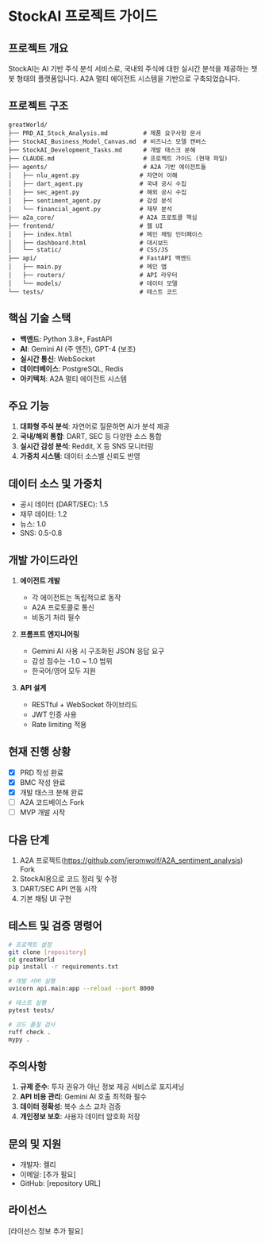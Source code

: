 # StockAI 프로젝트 가이드

## 프로젝트 개요
StockAI는 AI 기반 주식 분석 서비스로, 국내외 주식에 대한 실시간 분석을 제공하는 챗봇 형태의 플랫폼입니다. A2A 멀티 에이전트 시스템을 기반으로 구축되었습니다.

## 프로젝트 구조
```
greatWorld/
├── PRD_AI_Stock_Analysis.md          # 제품 요구사항 문서
├── StockAI_Business_Model_Canvas.md  # 비즈니스 모델 캔버스
├── StockAI_Development_Tasks.md      # 개발 태스크 분해
├── CLAUDE.md                         # 프로젝트 가이드 (현재 파일)
├── agents/                           # A2A 기반 에이전트들
│   ├── nlu_agent.py                 # 자연어 이해
│   ├── dart_agent.py                # 국내 공시 수집
│   ├── sec_agent.py                 # 해외 공시 수집
│   ├── sentiment_agent.py           # 감성 분석
│   └── financial_agent.py           # 재무 분석
├── a2a_core/                        # A2A 프로토콜 핵심
├── frontend/                        # 웹 UI
│   ├── index.html                   # 메인 채팅 인터페이스
│   ├── dashboard.html               # 대시보드
│   └── static/                      # CSS/JS
├── api/                             # FastAPI 백엔드
│   ├── main.py                      # 메인 앱
│   ├── routers/                     # API 라우터
│   └── models/                      # 데이터 모델
└── tests/                           # 테스트 코드
```

## 핵심 기술 스택
- **백엔드**: Python 3.8+, FastAPI
- **AI**: Gemini AI (주 엔진), GPT-4 (보조)
- **실시간 통신**: WebSocket
- **데이터베이스**: PostgreSQL, Redis
- **아키텍처**: A2A 멀티 에이전트 시스템

## 주요 기능
1. **대화형 주식 분석**: 자연어로 질문하면 AI가 분석 제공
2. **국내/해외 통합**: DART, SEC 등 다양한 소스 통합
3. **실시간 감성 분석**: Reddit, X 등 SNS 모니터링
4. **가중치 시스템**: 데이터 소스별 신뢰도 반영

## 데이터 소스 및 가중치
- 공시 데이터 (DART/SEC): 1.5
- 재무 데이터: 1.2
- 뉴스: 1.0
- SNS: 0.5-0.8

## 개발 가이드라인
1. **에이전트 개발**
   - 각 에이전트는 독립적으로 동작
   - A2A 프로토콜로 통신
   - 비동기 처리 필수

2. **프롬프트 엔지니어링**
   - Gemini AI 사용 시 구조화된 JSON 응답 요구
   - 감성 점수는 -1.0 ~ 1.0 범위
   - 한국어/영어 모두 지원

3. **API 설계**
   - RESTful + WebSocket 하이브리드
   - JWT 인증 사용
   - Rate limiting 적용

## 현재 진행 상황
- [x] PRD 작성 완료
- [x] BMC 작성 완료
- [x] 개발 태스크 분해 완료
- [ ] A2A 코드베이스 Fork
- [ ] MVP 개발 시작

## 다음 단계
1. A2A 프로젝트(https://github.com/jeromwolf/A2A_sentiment_analysis) Fork
2. StockAI용으로 코드 정리 및 수정
3. DART/SEC API 연동 시작
4. 기본 채팅 UI 구현

## 테스트 및 검증 명령어
```bash
# 프로젝트 설정
git clone [repository]
cd greatWorld
pip install -r requirements.txt

# 개발 서버 실행
uvicorn api.main:app --reload --port 8000

# 테스트 실행
pytest tests/

# 코드 품질 검사
ruff check .
mypy .
```

## 주의사항
1. **규제 준수**: 투자 권유가 아닌 정보 제공 서비스로 포지셔닝
2. **API 비용 관리**: Gemini AI 호출 최적화 필수
3. **데이터 정확성**: 복수 소스 교차 검증
4. **개인정보 보호**: 사용자 데이터 암호화 저장

## 문의 및 지원
- 개발자: 켈리
- 이메일: [추가 필요]
- GitHub: [repository URL]

## 라이선스
[라이선스 정보 추가 필요]
